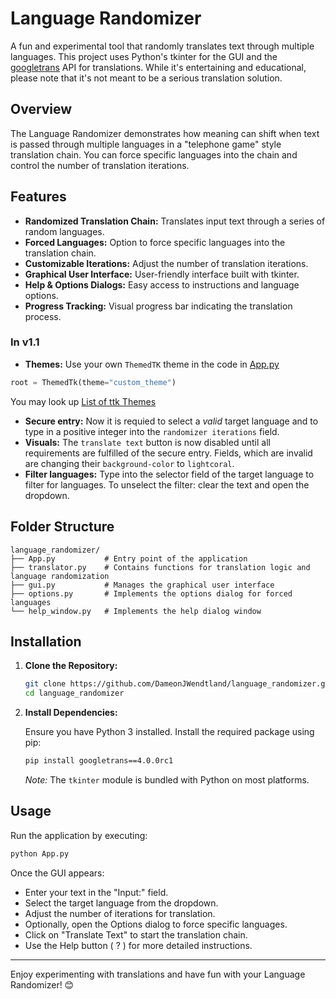 # Language Randomizer

A fun and experimental tool that randomly translates text through multiple languages. This project uses Python's tkinter for the GUI and the [googletrans](https://py-googletrans.readthedocs.io/en/latest/) API for translations. While it's entertaining and educational, please note that it's not meant to be a serious translation solution.

## Overview

The Language Randomizer demonstrates how meaning can shift when text is passed through multiple languages in a "telephone game" style translation chain. You can force specific languages into the chain and control the number of translation iterations.


## Features

- **Randomized Translation Chain:** Translates input text through a series of random languages.
- **Forced Languages:** Option to force specific languages into the translation chain.
- **Customizable Iterations:** Adjust the number of translation iterations.
- **Graphical User Interface:** User-friendly interface built with tkinter.
- **Help & Options Dialogs:** Easy access to instructions and language options.
- **Progress Tracking:** Visual progress bar indicating the translation process.

### In v1.1

- **Themes:** Use your own `ThemedTK` theme in the code in [App.py](https://github.com/DameonJWendtland/language-randomizer/blob/v1.1/App.py)
```py
root = ThemedTk(theme="custom_theme")
```
You may look up [List of ttk Themes](https://wiki.tcl-lang.org/page/List+of+ttk+Themes)
  
- **Secure entry:** Now it is requied to select a *valid* target language and to type in a positive integer into the `randomizer iterations` field.
- **Visuals:** The `translate text` button is now disabled until all requirements are fulfilled of the secure entry. Fields, which are invalid are changing their `background-color` to `lightcoral`.
- **Filter languages:** Type into the selector field of the target language to filter for languages. To unselect the filter: clear the text and open the dropdown.
## Folder Structure

```
language_randomizer/
├── App.py           # Entry point of the application
├── translator.py    # Contains functions for translation logic and language randomization
├── gui.py           # Manages the graphical user interface
├── options.py       # Implements the options dialog for forced languages
└── help_window.py   # Implements the help dialog window
```

## Installation

1. **Clone the Repository:**

   ```bash
   git clone https://github.com/DameonJWendtland/language_randomizer.git
   cd language_randomizer
   ```

2. **Install Dependencies:**

   Ensure you have Python 3 installed. Install the required package using pip:

   ```bash
   pip install googletrans==4.0.0rc1
   ```

   *Note:* The `tkinter` module is bundled with Python on most platforms.

## Usage

Run the application by executing:

```bash
python App.py
```

Once the GUI appears:
- Enter your text in the "Input:" field.
- Select the target language from the dropdown.
- Adjust the number of iterations for translation.
- Optionally, open the Options dialog to force specific languages.
- Click on "Translate Text" to start the translation chain.
- Use the Help button ( ? ) for more detailed instructions.


---

Enjoy experimenting with translations and have fun with your Language Randomizer! 😊

